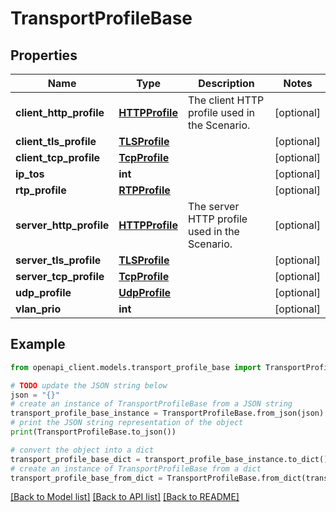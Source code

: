 # TransportProfileBase


## Properties

Name | Type | Description | Notes
------------ | ------------- | ------------- | -------------
**client_http_profile** | [**HTTPProfile**](HTTPProfile.md) | The client HTTP profile used in the Scenario. | [optional] 
**client_tls_profile** | [**TLSProfile**](TLSProfile.md) |  | [optional] 
**client_tcp_profile** | [**TcpProfile**](TcpProfile.md) |  | [optional] 
**ip_tos** | **int** |  | [optional] 
**rtp_profile** | [**RTPProfile**](RTPProfile.md) |  | [optional] 
**server_http_profile** | [**HTTPProfile**](HTTPProfile.md) | The server HTTP profile used in the Scenario. | [optional] 
**server_tls_profile** | [**TLSProfile**](TLSProfile.md) |  | [optional] 
**server_tcp_profile** | [**TcpProfile**](TcpProfile.md) |  | [optional] 
**udp_profile** | [**UdpProfile**](UdpProfile.md) |  | [optional] 
**vlan_prio** | **int** |  | [optional] 

## Example

```python
from openapi_client.models.transport_profile_base import TransportProfileBase

# TODO update the JSON string below
json = "{}"
# create an instance of TransportProfileBase from a JSON string
transport_profile_base_instance = TransportProfileBase.from_json(json)
# print the JSON string representation of the object
print(TransportProfileBase.to_json())

# convert the object into a dict
transport_profile_base_dict = transport_profile_base_instance.to_dict()
# create an instance of TransportProfileBase from a dict
transport_profile_base_from_dict = TransportProfileBase.from_dict(transport_profile_base_dict)
```
[[Back to Model list]](../README.md#documentation-for-models) [[Back to API list]](../README.md#documentation-for-api-endpoints) [[Back to README]](../README.md)


